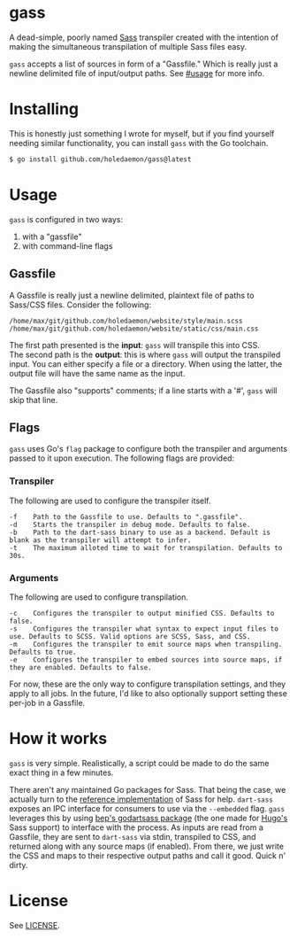 # gass

A dead-simple, poorly named [Sass](https://sass-lang.com) transpiler created with the intention of making the simultaneous transpilation of multiple Sass files easy.

`gass` accepts a list of sources in form of a "Gassfile." Which is really just a newline delimited file of input/output paths. See [#usage](#usage) for more info.

# Installing

This is honestly just something I wrote for myself, but if you find yourself needing similar functionality, you can install `gass` with the Go toolchain.

```sh
$ go install github.com/holedaemon/gass@latest
```

# Usage

`gass` is configured in two ways:

1. with a "gassfile"
2. with command-line flags

## Gassfile

A Gassfile is really just a newline delimited, plaintext file of paths to Sass/CSS files. Consider the following:

```
/home/max/git/github.com/holedaemon/website/style/main.scss /home/max/git/github.com/holedaemon/website/static/css/main.css
```

The first path presented is the **input**: `gass` will transpile this into CSS.  
The second path is the **output**: this is where `gass` will output the transpiled input. You can either specify a file or a directory. When using the latter, the output file will have the same name as the input.

The Gassfile also "supports" comments; if a line starts with a '#', `gass` will skip that line.

## Flags

`gass` uses Go's `flag` package to configure both the transpiler and arguments passed to it upon execution. The following flags are provided:

### Transpiler

The following are used to configure the transpiler itself.

```
-f    Path to the Gassfile to use. Defaults to ".gassfile".
-d    Starts the transpiler in debug mode. Defaults to false.
-b    Path to the dart-sass binary to use as a backend. Default is blank as the transpiler will attempt to infer.
-t    The maximum alloted time to wait for transpilation. Defaults to 30s.
```

### Arguments

The following are used to configure transpilation.

```
-c    Configures the transpiler to output minified CSS. Defaults to false.
-s    Configures the transpiler what syntax to expect input files to use. Defaults to SCSS. Valid options are SCSS, Sass, and CSS.
-m    Configures the transpiler to emit source maps when transpiling. Defaults to true.
-e    Configures the transpiler to embed sources into source maps, if they are enabled. Defaults to false.
```

For now, these are the only way to configure transpilation settings, and they apply to all jobs. In the future, I'd like to also optionally support setting these per-job in a Gassfile.

# How it works

`gass` is very simple. Realistically, a script could be made to do the same exact thing in a few minutes.

There aren't any maintained Go packages for Sass. That being the case, we actually turn to the [reference implementation](https://github.com/sass/dart-sass) of Sass for help. `dart-sass` exposes an IPC interface for consumers to use via the `--embedded` flag. `gass` leverages this by using [bep's godartsass package](https://github.com/bep/godartsass) (the one made for [Hugo's](https://gohugo.io) Sass support) to interface with the process. As inputs are read from a Gassfile, they are sent to `dart-sass` via stdin, transpiled to CSS, and returned along with any source maps (if enabled). From there, we just write the CSS and maps to their respective output paths and call it good. Quick n' dirty.

# License

See [LICENSE](LICENSE).
